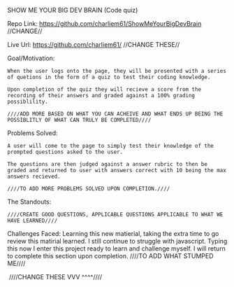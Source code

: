 SHOW ME YOUR BIG DEV BRAIN (Code quiz)


Repo Link: https://github.com/charliem61/ShowMeYourBigDevBrain    //CHANGE//

Live Url: https://github.com/charliem61/        //CHANGE THESE//

Goal/Motivation:

    When the user logs onto the page, they will be presented with a series of quetions in the form of a quiz to test their coding knowledge.

    Upon completion of the quiz they will recieve a score from the recording of their answers and graded against a 100% grading possiblility.

    ////ADD MORE BASED ON WHAT YOU CAN ACHEIVE AND WHAT ENDS UP BEING THE POSSIBLITLY OF WHAT CAN TRULY BE COMPLETED////

Problems Solved:

    A user will come to the page to simply test their knowledge of the prompted questions asked to the user. 

    The questions are then judged against a answer rubric to then be graded and returned to user with answers correct with 10 being the max answers recieved. 

    ////TO ADD MORE PROBLEMS SOLVED UPON COMPLETION.////

The Standouts:

    ////CREATE GOOD QUESTIONS, APPLICABLE QUESTIONS APPLICABLE TO WHAT WE HAVE LEARNED////
    

Challenges Faced:
    Learning this new matierial, taking the extra time to go review this matirial learned. I still continue to struggle with javascript. Typing this now I enter this project ready to learn and challenge myself. I will return to complete this section upon completion. 
    ////TO ADD WHAT STUMPED ME////

<img src="">
////CHANGE THESE VVV ^^^^////
<img src="">

